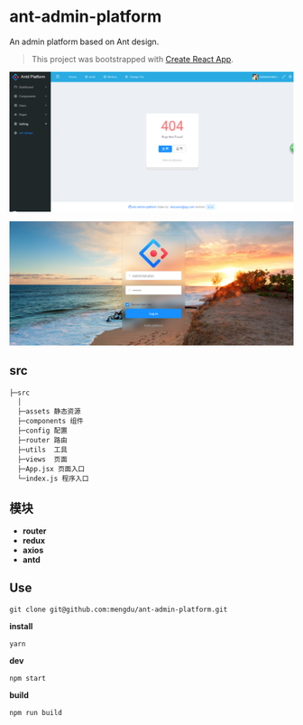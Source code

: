 # ant-admin-platform

An admin platform based on Ant design.

> This project was bootstrapped with [Create React App](https://github.com/facebookincubator/create-react-app).

![截图](20180614222032.png)

![login](20180614222241.png)

## src

```ls
├─src
  │
  ├─assets 静态资源
  ├─components 组件
  ├─config 配置
  ├─router 路由
  ├─utils  工具
  ├─views  页面
  ├─App.jsx 页面入口
  └─index.js 程序入口
```

## 模块

+ **router**
+ **redux**
+ **axios**
+ **antd**

## Use

```ls
git clone git@github.com:mengdu/ant-admin-platform.git
```

**install**

```ls
yarn
```

**dev**

```ls
npm start
```

**build**

```ls
npm run build
```

